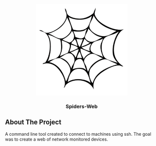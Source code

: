 <br />
<div align="center">
    <a href="#">
        <img src="images/logo.png" alt="Spider web image" width="300" height="300">
    </a>
    <h3 align="center">Spiders-Web</h3>
</div>

<!-- About the project -->
## About The Project
A command line tool created to connect to machines using ssh. The goal was to create a web of network monitored devices.